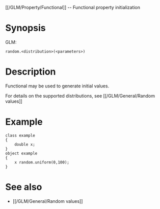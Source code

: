 [[/GLM/Property/Functional]] -- Functional property initialization

# Synopsis

GLM:

~~~
random.<distribution>(<parameters>)
~~~

# Description

Functional may be used to generate initial values.

For details on the supported distributions, see [[/GLM/General/Random values]]

# Example
~~~
class example
{
    double x;
}
object example 
{
    x random.uniform(0,100);
}
~~~

# See also
* [[/GLM/General/Random values]]
